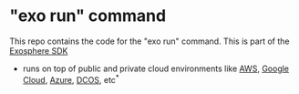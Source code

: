 # "exo run" command

This repo contains the code for the "exo run" command.
This is part of the [Exosphere SDK](https://github.com/Originate/exosphere-sdk)


- runs on top of public and private cloud environments
  like [AWS](https://aws.amazon.com),
  [Google Cloud](https://cloud.google.com),
  [Azure](https://azure.microsoft.com),
  [DCOS](https://dcos.io), etc<sup>&#42;</sup>
